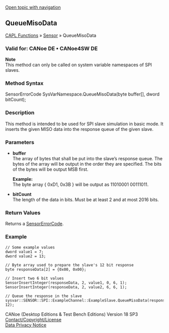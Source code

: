 [Open topic with navigation](../../../../../CANoeDEFamily.htm#Topics/CAPLFunctions/Sensor/Functions/CAPLfunctionQueueMisoData.md)

## QueueMisoData

[CAPL Functions](../../CAPLfunctions.md) » [Sensor](../CAPLfunctionsSensorOverview.md) » QueueMisoData

### Valid for: CANoe DE • CANoe4SW DE

**Note**  
This method can only be called on system variable namespaces of SPI slaves.

### Method Syntax

SensorErrorCode SysVarNamespace.QueueMisoData(byte buffer[], dword bitCount);

### Description

This method is intended to be used for SPI slave simulation in basic mode. It inserts the given MISO data into the response queue of the given slave.

### Parameters

- **buffer**  
  The array of bytes that shall be put into the slave’s response queue. The bytes of the array will be output in the order they are specified. The bits of the bytes will be output MSB first.

  **Example:**  
  The byte array { 0xD1, 0x3B } will be output as 11010001 00111011.

- **bitCount**  
  The length of the data in bits. Must be at least 2 and at most 2016 bits.

### Return Values

Returns a [SensorErrorCode](../CAPLfunctionsSensorEnumeration.md).

### Example

```plaintext
// Some example values
dword value1 = 7;
dword value2 = 13;

// Byte array used to prepare the slave's 12 bit response
byte responseData[2] = {0x00, 0x00};

// Insert two 6 bit values
SensorInsertInteger(responseData, 2, value1, 0, 6, 1);
SensorInsertInteger(responseData, 2, value2, 6, 6, 1);

// Queue the response in the slave
sysvar::SENSOR::SPI::ExampleChannel::ExampleSlave.QueueMisoData(responseData, 12);
```

CANoe (Desktop Editions & Test Bench Editions) Version 18 SP3  
[Contact/Copyright/License](../../../Shared/ContactCopyrightLicense.md)  
[Data Privacy Notice](https://www.vector.com/int/en/company/get-info/privacy-policy/)
